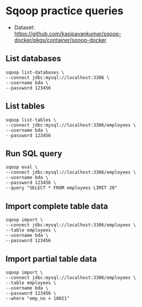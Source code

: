 # Sqoop practice queries

- Dataset:  
https://github.com/kasipavankumar/sqoop-docker/pkgs/container/sqoop-docker

## List databases
```sqoop
sqoop list-databases \
--connect jdbc:mysql://localhost:3306 \
--username bda \
--password 123456
```

## List tables
```sqoop
sqoop list-tables \
--connect jdbc:mysql://localhost:3306/employees \
--username bda \
--password 123456
```

## Run SQL query
```sqoop
sqoop eval \
--connect jdbc:mysql://localhost:3306/employees \
--username bda \
--password 123456 \
--query "SELECT * FROM employees LIMIT 20"
```

## Import complete table data 
```sqoop
sqoop import \
--connect jdbc:mysql://localhost:3306/employees \
--table employees \
--username bda \
--password 123456
```

## Import partial table data 
```sqoop
sqoop import \
--connect jdbc:mysql://localhost:3306/employees \
--table employees \
--username bda \
--password 123456 \
--where "emp_no < 10021"
```

## 
```sqoop

```

## 
```sqoop

```
